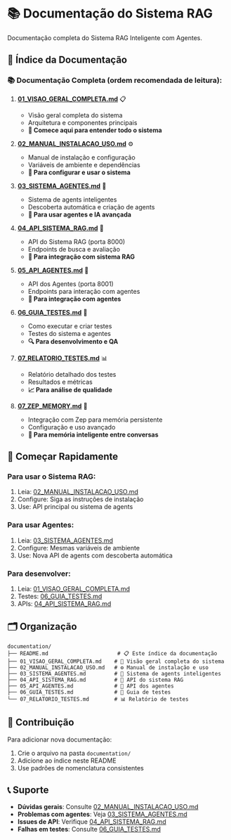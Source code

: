 # 📚 Documentação do Sistema RAG

Documentação completa do Sistema RAG Inteligente com Agentes.

## 📖 Índice da Documentação

### 📚 **Documentação Completa (ordem recomendada de leitura):**

1. [**01_VISAO_GERAL_COMPLETA.md**](./01_VISAO_GERAL_COMPLETA.md) 📋
   - Visão geral completa do sistema
   - Arquitetura e componentes principais
   - **🎯 Comece aqui para entender todo o sistema**

2. [**02_MANUAL_INSTALACAO_USO.md**](./02_MANUAL_INSTALACAO_USO.md) ⚙️
   - Manual de instalação e configuração
   - Variáveis de ambiente e dependências
   - **🚀 Para configurar e usar o sistema**

3. [**03_SISTEMA_AGENTES.md**](./03_SISTEMA_AGENTES.md) 🤖
   - Sistema de agents inteligentes
   - Descoberta automática e criação de agents
   - **🧠 Para usar agentes e IA avançada**

4. [**04_API_SISTEMA_RAG.md**](./04_API_SISTEMA_RAG.md) 🔌
   - API do Sistema RAG (porta 8000)
   - Endpoints de busca e avaliação
   - **📡 Para integração com sistema RAG**

5. [**05_API_AGENTES.md**](./05_API_AGENTES.md) 🔗
   - API dos Agentes (porta 8001)
   - Endpoints para interação com agentes
   - **🤖 Para integração com agentes**

6. [**06_GUIA_TESTES.md**](./06_GUIA_TESTES.md) 🧪
   - Como executar e criar testes
   - Testes do sistema e agentes
   - **🔍 Para desenvolvimento e QA**

7. [**07_RELATORIO_TESTES.md**](./07_RELATORIO_TESTES.md) 📊
   - Relatório detalhado dos testes
   - Resultados e métricas
   - **📈 Para análise de qualidade**

8. [**07_ZEP_MEMORY.md**](./07_ZEP_MEMORY.md) 🧠
   - Integração com Zep para memória persistente
   - Configuração e uso avançado
   - **💾 Para memória inteligente entre conversas**

## 🎯 **Começar Rapidamente**

### Para usar o Sistema RAG:
1. Leia: [02_MANUAL_INSTALACAO_USO.md](./02_MANUAL_INSTALACAO_USO.md)
2. Configure: Siga as instruções de instalação
3. Use: API principal ou sistema de agents

### Para usar Agentes:
1. Leia: [03_SISTEMA_AGENTES.md](./03_SISTEMA_AGENTES.md)  
2. Configure: Mesmas variáveis de ambiente
3. Use: Nova API de agents com descoberta automática

### Para desenvolver:
1. Leia: [01_VISAO_GERAL_COMPLETA.md](./01_VISAO_GERAL_COMPLETA.md)
2. Testes: [06_GUIA_TESTES.md](./06_GUIA_TESTES.md)
3. APIs: [04_API_SISTEMA_RAG.md](./04_API_SISTEMA_RAG.md)

## 🗂️ **Organização**

```
documentation/
├── README.md                      # 📋 Este índice da documentação
├── 01_VISAO_GERAL_COMPLETA.md    # 📖 Visão geral completa do sistema
├── 02_MANUAL_INSTALACAO_USO.md   # ⚙️ Manual de instalação e uso
├── 03_SISTEMA_AGENTES.md         # 🤖 Sistema de agents inteligentes
├── 04_API_SISTEMA_RAG.md         # 🔌 API do sistema RAG
├── 05_API_AGENTES.md             # 🔗 API dos agentes
├── 06_GUIA_TESTES.md             # 🧪 Guia de testes
└── 07_RELATORIO_TESTES.md        # 📊 Relatório de testes
```

## 🔧 **Contribuição**

Para adicionar nova documentação:
1. Crie o arquivo na pasta `documentation/`
2. Adicione ao índice neste README
3. Use padrões de nomenclatura consistentes

## 📞 **Suporte**

- **Dúvidas gerais**: Consulte [02_MANUAL_INSTALACAO_USO.md](./02_MANUAL_INSTALACAO_USO.md)
- **Problemas com agentes**: Veja [03_SISTEMA_AGENTES.md](./03_SISTEMA_AGENTES.md)  
- **Issues de API**: Verifique [04_API_SISTEMA_RAG.md](./04_API_SISTEMA_RAG.md)
- **Falhas em testes**: Consulte [06_GUIA_TESTES.md](./06_GUIA_TESTES.md)